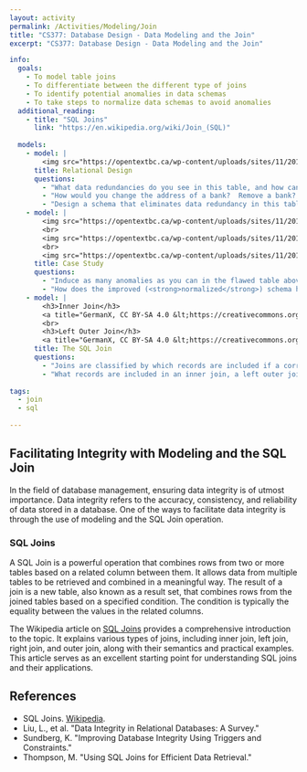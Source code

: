 ```yaml
---
layout: activity
permalink: /Activities/Modeling/Join
title: "CS377: Database Design - Data Modeling and the Join"
excerpt: "CS377: Database Design - Data Modeling and the Join"

info:
  goals: 
    - To model table joins
    - To differentiate between the different type of joins
    - To identify potential anomalies in data schemas
    - To take steps to normalize data schemas to avoid anomalies
  additional_reading:
    - title: "SQL Joins"
      link: "https://en.wikipedia.org/wiki/Join_(SQL)"
  
  models:
    - model: |
        <img src="https://opentextbc.ca/wp-content/uploads/sites/11/2013/12/Bank-Accounts-1-300x197.jpg" alt="Bank Accounts Table from Database Design 2nd Ed by Watt and Eng">
      title: Relational Design
      questions:
        - "What data redundancies do you see in this table, and how can you fix each?"
        - "How would you change the address of a bank?  Remove a bank?  Insert a new account an an existing back, but with an updated address?  These are <strong>update anomalies</strong>, <strong>deletion anomalies</strong>, and <strong>insertion anomalies</strong>."
        - "Design a schema that eliminates data redundancy in this table."
    - model: |
        <img src="https://opentextbc.ca/wp-content/uploads/sites/11/2013/12/Ch-10-ProjectEmp-table.jpg" alt="Flawed Projects Table from Database Design 2nd Ed by Watt and Eng">
        <br>
        <img src="https://opentextbc.ca/wp-content/uploads/sites/11/2013/12/Ch-10-Project-to-Emp-ERD-300x114.jpg" alt="An Improved Projects Schema from Database Design 2nd Ed by Watt and Eng">
        <br>
        <img src="https://opentextbc.ca/wp-content/uploads/sites/11/2013/12/Ch-10-Project-and-Emp-tables-300x89.jpg" alt="The Improved Projects Table from Database Design 2nd Ed by Watt and Eng">
      title: Case Study
      questions:
        - "Induce as many anomalies as you can in the flawed table above!"
        - "How does the improved (<strong>normalized</strong>) schema help prevent the anomalies you were able to identify?"
    - model: |
        <h3>Inner Join</h3>
        <a title="GermanX, CC BY-SA 4.0 &lt;https://creativecommons.org/licenses/by-sa/4.0&gt;, via Wikimedia Commons" href="https://commons.wikimedia.org/wiki/File:SQL_Join_-_07_A_Inner_Join_B.svg"><img width="128" alt="SQL Join - 07 A Inner Join B" src="https://upload.wikimedia.org/wikipedia/commons/thumb/1/18/SQL_Join_-_07_A_Inner_Join_B.svg/128px-SQL_Join_-_07_A_Inner_Join_B.svg.png"></a>
        <br>
        <h3>Left Outer Join</h3>
        <a title="GermanX, CC BY-SA 4.0 &lt;https://creativecommons.org/licenses/by-sa/4.0&gt;, via Wikimedia Commons" href="https://commons.wikimedia.org/wiki/File:SQL_Join_-_01_A_Left_Join_B.svg"><img width="128" alt="SQL Join - 01 A Left Join B" src="https://upload.wikimedia.org/wikipedia/commons/thumb/f/f6/SQL_Join_-_01_A_Left_Join_B.svg/128px-SQL_Join_-_01_A_Left_Join_B.svg.png"></a>
      title: The SQL Join
      questions:
        - "Joins are classified by which records are included if a corresponding match is not found in one table.  An <strong>inner join</strong> includes only records that match across both tables.  A <strong>left outer</strong> join includes all rows from the first table and their corresponding match from the second table (or <code>NULL</code> if no match exists from the second table.  What do you think a <strong>right outer join is</strong>, and a <strong>full outer join</strong>?"
        - "What records are included in an inner join, a left outer join, a right outer join, and a full outer join, for <a href=\"https://en.wikipedia.org/wiki/Join_(SQL)\">this data table</a>?  Write the SQL <code>JOIN</code> statements required to implement each join by linking the <code>DepartmentID</code> column."
        
tags:
  - join
  - sql
  
---
```


## Facilitating Integrity with Modeling and the SQL Join

In the field of database management, ensuring data integrity is of utmost importance. Data integrity refers to the accuracy, consistency, and reliability of data stored in a database. One of the ways to facilitate data integrity is through the use of modeling and the SQL Join operation.

### SQL Joins

A SQL Join is a powerful operation that combines rows from two or more tables based on a related column between them. It allows data from multiple tables to be retrieved and combined in a meaningful way. The result of a join is a new table, also known as a result set, that combines rows from the joined tables based on a specified condition. The condition is typically the equality between the values in the related columns.

The Wikipedia article on [SQL Joins](https://en.wikipedia.org/wiki/Join_(SQL)) provides a comprehensive introduction to the topic. It explains various types of joins, including inner join, left join, right join, and outer join, along with their semantics and practical examples. This article serves as an excellent starting point for understanding SQL joins and their applications.

## References

- SQL Joins. [Wikipedia](https://en.wikipedia.org/wiki/Join_(SQL)).
- Liu, L., et al. "Data Integrity in Relational Databases: A Survey."
- Sundberg, K. "Improving Database Integrity Using Triggers and Constraints."
- Thompson, M. "Using SQL Joins for Efficient Data Retrieval."